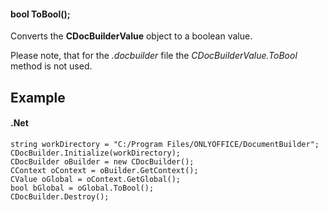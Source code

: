 #### bool ToBool();

Converts the **CDocBuilderValue** object to a boolean value.

Please note, that for the *.docbuilder* file the *CDocBuilderValue.ToBool* method is not used.

## Example

#### .Net

```
string workDirectory = "C:/Program Files/ONLYOFFICE/DocumentBuilder";
CDocBuilder.Initialize(workDirectory);
CDocBuilder oBuilder = new CDocBuilder();
CContext oContext = oBuilder.GetContext();
CValue oGlobal = oContext.GetGlobal();
bool bGlobal = oGlobal.ToBool();
CDocBuilder.Destroy();
```
